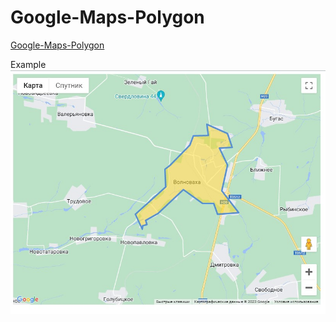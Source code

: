 # Google-Maps-Polygon

[Google-Maps-Polygon](https://github.com/kawax/laravel-google-sheets)

Example
![](./polygont_volnovakha.jpg)
